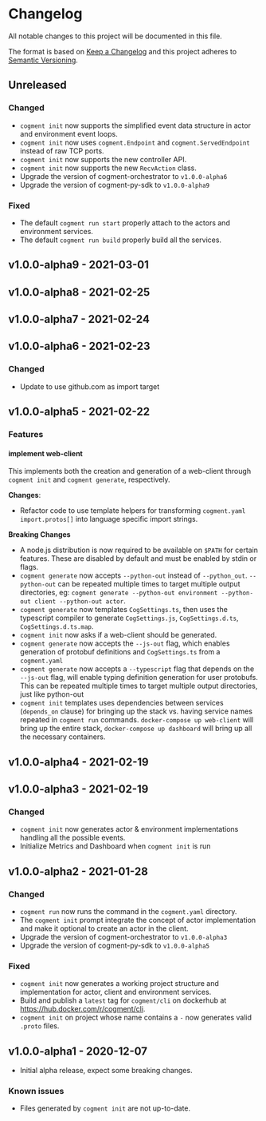 # Changelog

All notable changes to this project will be documented in this file.

The format is based on [Keep a Changelog](http://keepachangelog.com/en/1.0.0/)
and this project adheres to [Semantic Versioning](http://semver.org/spec/v2.0.0.html).

## Unreleased

### Changed

- `cogment init` now supports the simplified event data structure in actor and environment event loops.
- `cogment init` now uses `cogment.Endpoint` and `cogment.ServedEndpoint` instead of raw TCP ports.
- `cogment init` now supports the new controller API.
- `cogment init` now supports the new `RecvAction` class.
- Upgrade the version of cogment-orchestrator to `v1.0.0-alpha6`
- Upgrade the version of cogment-py-sdk to `v1.0.0-alpha9`

### Fixed

- The default `cogment run start` properly attach to the actors and environment services.
- The default `cogment run build` properly build all the services.

## v1.0.0-alpha9 - 2021-03-01

## v1.0.0-alpha8 - 2021-02-25

## v1.0.0-alpha7 - 2021-02-24

## v1.0.0-alpha6 - 2021-02-23

### Changed

- Update to use github.com as import target

## v1.0.0-alpha5 - 2021-02-22

### Features

#### implement web-client

This implements both the creation and generation of a web-client through
`cogment init` and `cogment generate`, respectively.

**Changes**:

- Refactor code to use template helpers for transforming `cogment.yaml`
  `import.protos[]` into language specific import strings.

**Breaking Changes**

- A node.js distribution is now required to be available on `$PATH` for
  certain features. These are disabled by default and must be enabled by
  stdin or flags.
- `cogment generate` now accepts `--python-out` instead of
  `--python_out`. `--python-out` can be repeated multiple times to
  target multiple output directories, eg: `cogment generate --python-out environment --python-out client --python-out actor`.
- `cogment generate` now templates `CogSettings.ts`, then uses the
  typescript compiler to generate `CogSettings.js`, `CogSettings.d.ts`,
  `CogSettings.d.ts.map`.
- `cogment init` now asks if a web-client should be generated.
- `cogment generate` now accepts the `--js-out` flag, which enables
  generation of protobuf definitions and `CogSettings.ts` from a
  `cogment.yaml`
- `cogment generate` now accepts a `--typescript` flag that depends on
  the `--js-out` flag, will enable typing definition generation for
  user protobufs. This can be repeated multiple times to
  target multiple output directories, just like python-out
- `cogment init` templates uses dependencies between services
  (`depends_on` clause) for bringing up the stack vs. having service
  names repeated in `cogment run` commands. `docker-compose up web-client` will bring up the entire stack, `docker-compose up dashboard` will bring up all the necessary containers.

## v1.0.0-alpha4 - 2021-02-19

## v1.0.0-alpha3 - 2021-02-19

### Changed

- `cogment init` now generates actor & environment implementations handling all the possible events.
- Initialize Metrics and Dashboard when `cogment init` is run

## v1.0.0-alpha2 - 2021-01-28

### Changed

- `cogment run` now runs the command in the `cogment.yaml` directory.
- The `cogment init` prompt integrate the concept of actor implementation and make it optional to create an actor in the client.
- Upgrade the version of cogment-orchestrator to `v1.0.0-alpha3`
- Upgrade the version of cogment-py-sdk to `v1.0.0-alpha5`

### Fixed

- `cogment init` now generates a working project structure and implementation for actor, client and environment services.
- Build and publish a `latest` tag for `cogment/cli` on dockerhub at <https://hub.docker.com/r/cogment/cli>.
- `cogment init` on project whose name contains a `-` now generates valid `.proto` files.

## v1.0.0-alpha1 - 2020-12-07

- Initial alpha release, expect some breaking changes.

### Known issues

- Files generated by `cogment init` are not up-to-date.
